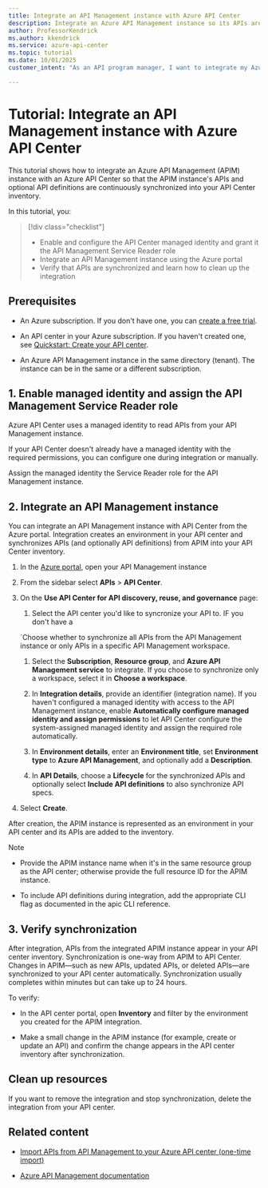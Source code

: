 ```yaml
---
title: Integrate an API Management instance with Azure API Center
description: Integrate an Azure API Management instance so its APIs are continuously synchronized into an API Center inventory.
author: ProfessorKendrick
ms.author: kkendrick
ms.service: azure-api-center
ms.topic: tutorial
ms.date: 10/01/2025
customer_intent: "As an API program manager, I want to integrate my Azure API Management instance with my API center and synchronize API Management APIs to my inventory."

---
```

# Tutorial: Integrate an API Management instance with Azure API Center

This tutorial shows how to integrate an Azure API Management (APIM) instance with an Azure API Center so that the APIM instance's APIs and optional API definitions are continuously synchronized into your API Center inventory.

In this tutorial, you:

> [!div class="checklist"]
>
> * Enable and configure the API Center managed identity and grant it the API Management Service Reader role
> * Integrate an API Management instance using the Azure portal
> * Verify that APIs are synchronized and learn how to clean up the integration

## Prerequisites

* An Azure subscription.  If you don't have one, you can [create a free trial](https://azure.microsoft.com/free).

* An API center in your Azure subscription. If you haven't created one, see [Quickstart: Create your API center](set-up-api-center.md).

* An Azure API Management instance in the same directory (tenant). The instance can be in the same or a different subscription.

## 1. Enable managed identity and assign the API Management Service Reader role

Azure API Center uses a managed identity to read APIs from your API Management instance. 

If your API Center doesn't already have a managed identity with the required permissions, you can configure one during integration or manually.

Assign the managed identity the Service Reader role for the API Management instance.

## 2. Integrate an API Management instance

You can integrate an API Management instance with API Center from the Azure portal. Integration creates an environment in your API center and synchronizes APIs (and optionally API definitions) from APIM into your API Center inventory.

1. In the [Azure portal](https://portal.azure.com), open your API Management instance

1. From the sidebar select **APIs** > **API Center**.

1. On the **Use API Center for API discovery, reuse, and governance** page:

   1. Select the API center you'd like to syncronize your API to.  IF you don't have a
   
   `Choose whether to synchronize all APIs from the API Management instance or only APIs in a specific API Management workspace.

   1. Select the **Subscription**, **Resource group**, and **Azure API Management service** to integrate. If you choose to synchronize only a workspace, select it in **Choose a workspace**.

   1. In **Integration details**, provide an identifier (integration name). If you haven't configured a managed identity with access to the API Management instance, enable **Automatically configure managed identity and assign permissions** to let API Center configure the system-assigned managed identity and assign the required role automatically.

   1. In **Environment details**, enter an **Environment title**, set **Environment type** to **Azure API Management**, and optionally add a **Description**.

   1. In **API Details**, choose a **Lifecycle** for the synchronized APIs and optionally select **Include API definitions** to also synchronize API specs.

1. Select **Create**.

After creation, the APIM instance is represented as an environment in your API center and its APIs are added to the inventory.


>[!NOTE]
>
> * Provide the APIM instance name when it's in the same resource group as the API center; otherwise provide the full resource ID for the APIM instance.
>
> * To include API definitions during integration, add the appropriate CLI flag as documented in the apic CLI reference.

## 3. Verify synchronization

After integration, APIs from the integrated APIM instance appear in your API center inventory. Synchronization is one-way from APIM to API Center. Changes in APIM—such as new APIs, updated APIs, or deleted APIs—are synchronized to your API center automatically. Synchronization usually completes within minutes but can take up to 24 hours.

To verify:

* In the API center portal, open **Inventory** and filter by the environment you created for the APIM integration.

* Make a small change in the APIM instance (for example, create or update an API) and confirm the change appears in the API center inventory after synchronization.

## Clean up resources

If you want to remove the integration and stop synchronization, delete the integration from your API center. 

## Related content

* [Import APIs from API Management to your Azure API center (one-time import)](import-api-management-apis.md)

* [Azure API Management documentation](../api-management/index.yml)

